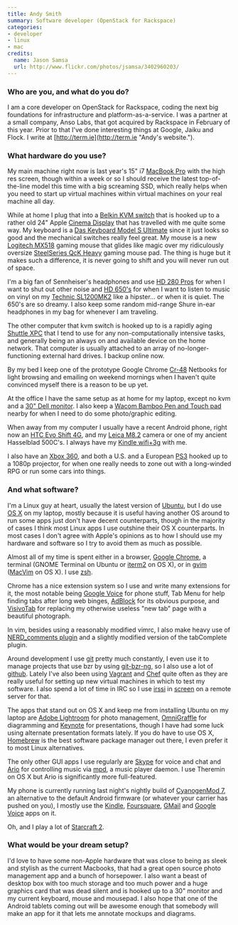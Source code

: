 ```yaml
---
title: Andy Smith
summary: Software developer (OpenStack for Rackspace)
categories:
- developer
- linux
- mac
credits:
  name: Jason Samsa
  url: http://www.flickr.com/photos/jsamsa/3402960203/
---
```


### Who are you, and what do you do?

I am a core developer on OpenStack for Rackspace, coding the next big foundations for infrastructure and platform-as-a-service. I was a partner at a small company, Anso Labs, that got acquired by Rackspace in February of this year. Prior to that I've done interesting things at Google, Jaiku and Flock. I write at [http://term.ie](http://term.ie "Andy's website.").

### What hardware do you use?

My main machine right now is last year's 15" i7 [MacBook Pro][macbook-pro] with the high res screen, though within a week or so I should receive the latest top-of-the-line model this time with a big screaming SSD, which really helps when you need to start up virtual machines within virtual machines on your real machine all day.

While at home I plug that into a [Belkin KVM switch][switch2] that is hooked up to a rather old 24" Apple [Cinema Display][cinema-display] that has travelled with me quite some way. My keyboard is a [Das Keyboard Model S Ultimate][model-s-ultimate] since it just looks so good and the mechanical switches really feel great. My mouse is a new [Logitech MX518][mx-518] gaming mouse that glides like magic over my ridiculously oversize [SteelSeries QcK Heavy][qck-heavy] gaming mouse pad. The thing is huge but it makes such a difference, it is never going to shift and you will never run out of space.

I'm a big fan of Sennheiser's headphones and use [HD 280 Pros][hd-280-pro] for when I want to shut out other noise and [HD 650's][hd-650] for when I want to listen to music on vinyl on my [Technic SL1200MK2][sl-1200] like a hipster... or when it is quiet. The 650's are so dreamy. I also keep some random mid-range Shure in-ear headphones in my bag for whenever I am traveling.

The other computer that kvm switch is hooked up to is a rapidly aging [Shuttle XPC][g2-7600] that I tend to use for any non-computationally intensive tasks, and generally being an always on and available device on the home network. That computer is usually attached to an array of no-longer-functioning external hard drives. I backup online now.

By my bed I keep one of the prototype Google Chrome [Cr-48][cr-48] Netbooks for light browsing and emailing on weekend mornings when I haven't quite convinced myself there is a reason to be up yet.

At the office I have the same setup as at home for my laptop, except no kvm and a [30" Dell monitor][3007wfp]. I also keep a [Wacom Bamboo Pen and Touch pad][bamboo] nearby for when I need to do some photo/graphic editing.

When away from my computer I usually have a recent Android phone, right now an [HTC Evo Shift 4G][evo-shift-4g], and my [Leica M8.2][m8.2] camera or one of my ancient Hasselblad 500C's. I always have my [Kindle wifi+3g][kindle] with me.

I also have an [Xbox 360][xbox-360], and both a U.S. and a European [PS3][] hooked up to a 1080p projector, for when one really needs to zone out with a long-winded RPG or run some cars into things.

### And what software?

I'm a Linux guy at heart, usually the latest version of [Ubuntu][], but I do use [OS X][macos] on my laptop, mostly because it is useful having another OS around to run some apps just don't have decent counterparts, though in the majority of cases I think most Linux apps I use outshine their OS X counterparts. In most cases I don't agree with Apple's opinions as to how I should use my hardware and software so I try to avoid them as much as possible.

Almost all of my time is spent either in a browser, [Google Chrome][chrome], a terminal (GNOME Terminal on Ubuntu or [iterm2][] on OS X), or in [gvim][vim] ([MacVim][] on OS X). I use [zsh][].

Chrome has a nice extension system so I use and write many extensions for it, the most notable being [Google Voice][google-voice.2] for phone stuff, Tab Menu for help finding tabs after long web binges, [AdBlock][] for its obvious purpose, and [VisivoTab][] for replacing my otherwise useless "new tab" page with a beautiful photograph.

In vim, besides using a reasonably modified vimrc, I also make heavy use of [NERD_comments plugin][nerdcommenter] and a slightly modified version of the tabComplete plugin.

Around development I use [git][] pretty much constantly, I even use it to manage projects that use bzr by using [git-bzr-ng][], so I also use a lot of [github][]. Lately I've also been using [Vagrant][] and [Chef][] quite often as they are really useful for setting up new virtual machines in which to test my software. I also spend a lot of time in IRC so I use [irssi][] in [screen][] on a remote server for that.

The apps that stand out on OS X and keep me from installing Ubuntu on my laptop are [Adobe Lightroom][lightroom] for photo management, [OmniGraffle][] for diagramming and [Keynote][] for presentations, though I have had some luck using alternate presentation formats lately. If you do have to use OS X, [Homebrew][] is the best software package manager out there, I even prefer it to most Linux alternatives.

The only other GUI apps I use regularly are [Skype][] for voice and chat and [Ario][] for controlling music via [mpd][], a music player daemon. I use Theremin on OS X but Ario is significantly more full-featured.

My phone is currently running last night's nightly build of [CyanogenMod 7][cyanogenmod], an alternative to the default Android firmware (or whatever your carrier has pushed on you), I mostly use the [Kindle][kindle-android], [Foursquare][foursquare-android], [GMail][gmail-android] and [Google Voice][google-voice-android] apps on it.

Oh, and I play a lot of [Starcraft 2][starcraft-2].

### What would be your dream setup?

I'd love to have some non-Apple hardware that was close to being as sleek and stylish as the current Macbooks, that had a great open source photo management app and a bunch of horsepower. I also want a beast of desktop box with too much storage and too much power and a huge graphics card that was dead silent and is hooked up to a 30" monitor and my current keyboard, mouse and mousepad. I also hope that one of the Android tablets coming out will be awesome enough that somebody will make an app for it that lets me annotate mockups and diagrams.

[3007wfp]: https://www.amazon.com/Dell-3007WFP-HC-30-Inch-Widescreen-Monitor/dp/B001AO2QLG "Dell's 30 inch widescreen LCD monitor."
[adblock]: https://getadblock.com/ "A browser extension for blocking ads."
[ario]: http://ario-player.sourceforge.net/ "A GTK2 client for MPD."
[bamboo]: https://www.wacom.com/en/us/bamboo "Smaller pen/multi-touch tablets."
[chef]: https://www.chef.io/chef/ "Configuration management software."
[chrome]: https://www.google.com/intl/en/chrome/browser/ "A WebKit-based browser, where each tab runs in its own thread."
[cinema-display]: https://en.wikipedia.org/wiki/Apple_Cinema_Display "An LCD display."
[cr-48]: http://en.wikipedia.org/wiki/Chromebook#Cr-48_prototype "Google's first Chrome OS netbook."
[cyanogenmod]: http://www.cyanogenmod.org/ "A custom ROM for Android phones."
[evo-shift-4g]: https://www.gsmarena.com/htc_evo_shift_4g-3702.php "A 4G smartphone."
[foursquare-android]: https://play.google.com/store/apps/details?id=com.joelapenna.foursquared "A Foursquare client for Android."
[g2-7600]: http://us.shuttle.com/G2_7600.aspx "A PC with a small form factor."
[git-bzr-ng]: https://github.com/termie/git-bzr-ng "Git and Bazaar bridging software."
[git]: https://git-scm.com/ "A version control system."
[github]: https://github.com/ "A Git code repository service."
[gmail-android]: https://play.google.com/store/apps/details?id=com.google.android.gm "A Gmail client for Android."
[google-voice-android]: https://play.google.com/store/apps/details?id=com.google.android.apps.googlevoice "A Google Voice client for Android."
[google-voice.2]: https://chrome.google.com/webstore/detail/google-voice-by-google/kcnhkahnjcbndmmehfkdnkjomaanaooo "A Chrome browser extension for Google Voice."
[hd-280-pro]: https://www.amazon.com/Sennheiser-HD-280-Pro-Headphones/dp/B000065BPB "Closed stereo headphones."
[hd-650]: https://en-us.sennheiser.com/high-quality-headphones-around-ear-audio-surround-hd-650 "Headphones."
[homebrew]: http://brew.sh "Command-line package manager for Mac OS X."
[irssi]: https://irssi.org/ "A CLI irc client."
[iterm2]: https://iterm2.com/ "An alternative terminal application for Mac OS X."
[keynote]: https://www.apple.com/keynote/ "Presentation software for the Mac."
[kindle-android]: https://play.google.com/store/apps/details?id=com.amazon.kindle "A Kindle client for Android."
[kindle]: https://www.amazon.com/Kindle-Ereader-ebook-reader/dp/B007HCCNJU "A digital book reader."
[lightroom]: https://www.adobe.com/products/photoshop-lightroom.html "Photo management and editing software."
[m8.2]: https://www.amazon.com/Leica-M8-2-Digital-Rangefinder-Black/dp/B001KVNRC6 "A 10.3 megapixel digital camera."
[macbook-pro]: https://www.apple.com/macbook-pro/ "A laptop."
[macos]: https://en.wikipedia.org/wiki/MacOS "An operating system for Mac hardware."
[macvim]: https://github.com/macvim-dev/macvim "A Mac GUI port of vim."
[model-s-ultimate]: https://shop.daskeyboard.com/products/das-keyboard-ultimate-model-s "A USB keyboard with mechanical clicks."
[mpd]: http://mpd.wikia.com/wiki/Music_Player_Daemon_Wiki "A music playing server."
[mx-518]: https://www.amazon.com/Logitech-Performance-Optical-Gaming-Mouse/dp/B0007Z1M50 "An optical gaming mouse."
[nerdcommenter]: https://github.com/scrooloose/nerdcommenter "A code commenting plugin for vim."
[omnigraffle]: https://www.omnigroup.com/omnigraffle/ "Diagramming software for the Mac."
[ps3]: http://us.playstation.com/PS3/ "A shiny gaming console from Sony."
[qck-heavy]: https://shop.steelseries.com/us/surfaces/steelseries-qck-heavy.html "A mousepad."
[screen]: http://www.gnu.org/software/screen/ "Think of it as tabs for your *nix terminal."
[skype]: https://www.skype.com/en/ "Voice and video chat software."
[sl-1200]: https://en.wikipedia.org/wiki/Technics_SL-1200 "A turntable."
[starcraft-2]: http://us.battle.net/sc2/en/ "A sci-fi RTS game."
[switch2]: https://web.archive.org/web/20111104132319/http://www.belkin.com/uk/IWCatProductPage.process?Product_Id=275159 "A USB KVM."
[ubuntu]: https://www.ubuntu.com/ "A Unix distribution."
[vagrant]: https://www.vagrantup.com/ "Software for building and installing virtual dev environments."
[vim]: https://www.vim.org/ "A command-line text editor."
[visivotab]: http://molliecopans.com/visivotab/ "A Chrome extension for showing Flickr photos in new tabs."
[xbox-360]: http://www.xbox.com:80/en-US/Xbox360 "A gaming console."
[zsh]: http://www.zsh.org/ "An interactive shell and scripting language."
